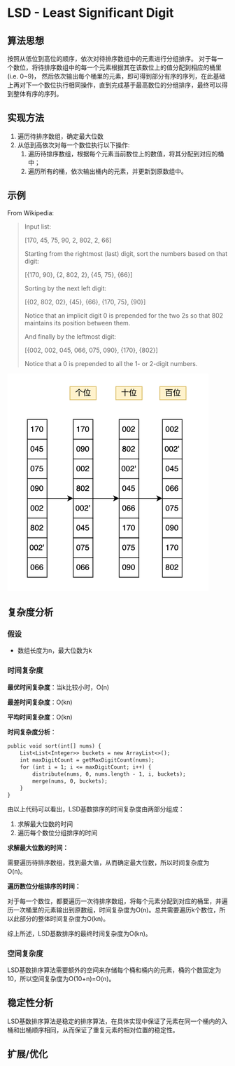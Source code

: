 # LSD - Least Significant Digit

## 算法思想

按照从低位到高位的顺序，依次对待排序数组中的元素进行分组排序。
对于每一个数位，将待排序数组中的每一个元素根据其在该数位上的值分配到相应的桶里(i.e. 0~9)，
然后依次输出每个桶里的元素，即可得到部分有序的序列，在此基础上再对下一个数位执行相同操作，直到完成基于最高数位的分组排序，最终可以得到整体有序的序列。

## 实现方法

1. 遍历待排序数组，确定最大位数
2. 从低到高依次对每一个数位执行以下操作:
    1. 遍历待排序数组，根据每个元素当前数位上的数值，将其分配到对应的桶中；
    2. 遍历所有的桶，依次输出桶内的元素，并更新到原数组中。

## 示例

From Wikipedia:

> Input list:
>
> [170, 45, 75, 90, 2, 802, 2, 66]
>
> Starting from the rightmost (last) digit, sort the numbers based on that digit:
>
> [{170, 90}, {2, 802, 2}, {45, 75}, {66}]
>
> Sorting by the next left digit:
>
> [{02, 802, 02}, {45}, {66}, {170, 75}, {90}]
>
> Notice that an implicit digit 0 is prepended for the two 2s so that 802 maintains its position between them.
>
> And finally by the leftmost digit:
>
> [{002, 002, 045, 066, 075, 090}, {170}, {802}]
>
> Notice that a 0 is prepended to all the 1- or 2-digit numbers.

![](imgs/img1.png)

## 复杂度分析

### 假设

* 数组长度为n，最大位数为k

### 时间复杂度

**最优时间复杂度**：当k比较小时，O(n)

**最差时间复杂度**：O(kn)

**平均时间复杂度**：O(kn)

**时间复杂度分析**：

```
public void sort(int[] nums) {
    List<List<Integer>> buckets = new ArrayList<>();
    int maxDigitCount = getMaxDigitCount(nums);
    for (int i = 1; i <= maxDigitCount; i++) {
        distribute(nums, 0, nums.length - 1, i, buckets);
        merge(nums, 0, buckets);
    }
}
```

由以上代码可以看出，LSD基数排序的时间复杂度由两部分组成：

1. 求解最大位数的时间
2. 遍历每个数位分组排序的时间

**求解最大位数的时间：**

需要遍历待排序数组，找到最大值，从而确定最大位数，所以时间复杂度为O(n)。

**遍历数位分组排序的时间：**

对于每一个数位，都要遍历一次待排序数组，将每个元素分配到对应的桶里，并遍历一次桶里的元素输出到原数组，时间复杂度为O(n)。总共需要遍历k个数位，所以此部分的整体时间复杂度为O(kn)。

综上所述，LSD基数排序的最终时间复杂度为O(kn)。

### 空间复杂度

LSD基数排序算法需要额外的空间来存储每个桶和桶内的元素，桶的个数固定为10，所以空间复杂度为O(10+n)=O(n)。

## 稳定性分析

LSD基数排序算法是稳定的排序算法，在具体实现中保证了元素在同一个桶内的入桶和出桶顺序相同，从而保证了重复元素的相对位置的稳定性。

## 扩展/优化
